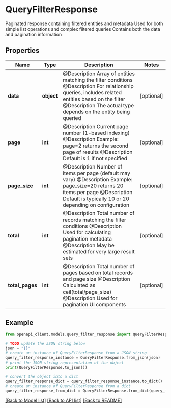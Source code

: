 # QueryFilterResponse

Paginated response containing filtered entities and metadata Used for both simple list operations and complex filtered queries Contains both the data and pagination information

## Properties

Name | Type | Description | Notes
------------ | ------------- | ------------- | -------------
**data** | **object** | @Description Array of entities matching the filter conditions @Description For relationship queries, includes related entities based on the filter @Description The actual type depends on the entity being queried | [optional] 
**page** | **int** | @Description Current page number (1-based indexing) @Description Example: page&#x3D;2 returns the second page of results @Description Default is 1 if not specified | [optional] 
**page_size** | **int** | @Description Number of items per page (default may vary) @Description Example: page_size&#x3D;20 returns 20 items per page @Description Default is typically 10 or 20 depending on configuration | [optional] 
**total** | **int** | @Description Total number of records matching the filter conditions @Description Used for calculating pagination metadata @Description May be estimated for very large result sets | [optional] 
**total_pages** | **int** | @Description Total number of pages based on total records and page size @Description Calculated as ceil(total/page_size) @Description Used for pagination UI components | [optional] 

## Example

```python
from openapi_client.models.query_filter_response import QueryFilterResponse

# TODO update the JSON string below
json = "{}"
# create an instance of QueryFilterResponse from a JSON string
query_filter_response_instance = QueryFilterResponse.from_json(json)
# print the JSON string representation of the object
print(QueryFilterResponse.to_json())

# convert the object into a dict
query_filter_response_dict = query_filter_response_instance.to_dict()
# create an instance of QueryFilterResponse from a dict
query_filter_response_from_dict = QueryFilterResponse.from_dict(query_filter_response_dict)
```
[[Back to Model list]](../README.md#documentation-for-models) [[Back to API list]](../README.md#documentation-for-api-endpoints) [[Back to README]](../README.md)


